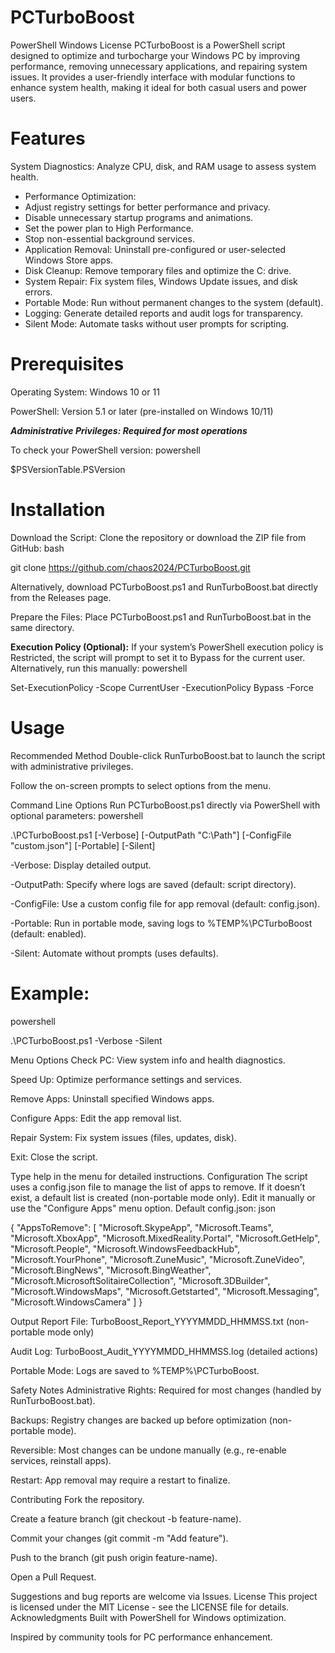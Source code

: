 # PCTurboBoost
PowerShell Windows License
PCTurboBoost is a PowerShell script designed to optimize and turbocharge your Windows PC by improving performance, removing unnecessary applications, and repairing system issues. It provides a user-friendly interface with modular functions to enhance system health, making it ideal for both casual users and power users.

# Features
System Diagnostics: Analyze CPU, disk, and RAM usage to assess system health.

- Performance Optimization:
- Adjust registry settings for better performance and privacy.
- Disable unnecessary startup programs and animations.
- Set the power plan to High Performance.
- Stop non-essential background services.
- Application Removal: Uninstall pre-configured or user-selected Windows Store apps.
- Disk Cleanup: Remove temporary files and optimize the C: drive.
- System Repair: Fix system files, Windows Update issues, and disk errors.
- Portable Mode: Run without permanent changes to the system (default).
- Logging: Generate detailed reports and audit logs for transparency.
- Silent Mode: Automate tasks without user prompts for scripting.

# Prerequisites
Operating System: Windows 10 or 11

PowerShell: Version 5.1 or later (pre-installed on Windows 10/11)

***Administrative Privileges: Required for most operations***

To check your PowerShell version:
powershell

$PSVersionTable.PSVersion

# Installation
Download the Script:
Clone the repository or download the ZIP file from GitHub:
bash

git clone https://github.com/chaos2024/PCTurboBoost.git

Alternatively, download PCTurboBoost.ps1 and RunTurboBoost.bat directly from the Releases page.

Prepare the Files:
Place PCTurboBoost.ps1 and RunTurboBoost.bat in the same directory.

**Execution Policy (Optional):**
If your system’s PowerShell execution policy is Restricted, the script will prompt to set it to Bypass for the current user. Alternatively, run this manually:
powershell

Set-ExecutionPolicy -Scope CurrentUser -ExecutionPolicy Bypass -Force

# Usage
Recommended Method
Double-click RunTurboBoost.bat to launch the script with administrative privileges.

Follow the on-screen prompts to select options from the menu.

Command Line Options
Run PCTurboBoost.ps1 directly via PowerShell with optional parameters:
powershell

.\PCTurboBoost.ps1 [-Verbose] [-OutputPath "C:\Path"] [-ConfigFile "custom.json"] [-Portable] [-Silent]

-Verbose: Display detailed output.

-OutputPath: Specify where logs are saved (default: script directory).

-ConfigFile: Use a custom config file for app removal (default: config.json).

-Portable: Run in portable mode, saving logs to %TEMP%\PCTurboBoost (default: enabled).

-Silent: Automate without prompts (uses defaults).

# Example:
powershell

.\PCTurboBoost.ps1 -Verbose -Silent

Menu Options
Check PC: View system info and health diagnostics.

Speed Up: Optimize performance settings and services.

Remove Apps: Uninstall specified Windows apps.

Configure Apps: Edit the app removal list.

Repair System: Fix system issues (files, updates, disk).

Exit: Close the script.

Type help in the menu for detailed instructions.
Configuration
The script uses a config.json file to manage the list of apps to remove. If it doesn’t exist, a default list is created (non-portable mode only). Edit it manually or use the "Configure Apps" menu option.
Default config.json:
json

{
  "AppsToRemove": [
    "Microsoft.SkypeApp", "Microsoft.Teams", "Microsoft.XboxApp", "Microsoft.MixedReality.Portal",
    "Microsoft.GetHelp", "Microsoft.People", "Microsoft.WindowsFeedbackHub", "Microsoft.YourPhone",
    "Microsoft.ZuneMusic", "Microsoft.ZuneVideo", "Microsoft.BingNews", "Microsoft.BingWeather",
    "Microsoft.MicrosoftSolitaireCollection", "Microsoft.3DBuilder", "Microsoft.WindowsMaps",
    "Microsoft.Getstarted", "Microsoft.Messaging", "Microsoft.WindowsCamera"
  ]
}

Output
Report File: TurboBoost_Report_YYYYMMDD_HHMMSS.txt (non-portable mode only)

Audit Log: TurboBoost_Audit_YYYYMMDD_HHMMSS.log (detailed actions)

Portable Mode: Logs are saved to %TEMP%\PCTurboBoost.

Safety Notes
Administrative Rights: Required for most changes (handled by RunTurboBoost.bat).

Backups: Registry changes are backed up before optimization (non-portable mode).

Reversible: Most changes can be undone manually (e.g., re-enable services, reinstall apps).

Restart: App removal may require a restart to finalize.

Contributing
Fork the repository.

Create a feature branch (git checkout -b feature-name).

Commit your changes (git commit -m "Add feature").

Push to the branch (git push origin feature-name).

Open a Pull Request.

Suggestions and bug reports are welcome via Issues.
License
This project is licensed under the MIT License - see the LICENSE file for details.
Acknowledgments
Built with PowerShell for Windows optimization.

Inspired by community tools for PC performance enhancement.

